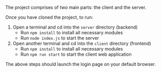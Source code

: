 The project comprises of two main parts: the client and the server.

Once you have cloned the project, to run:
1. Open a terminal and cd into the `server` directory (backend)
   - Run `npm install` to install all necessary modules
   - Run `node index.js` to start the server
2. Open another terminal and cd into the `client` directory (frontend)
   - Run `npm install` to install all necessary modules
   - Run `npm run start` to start the client web application

The above steps should launch the login page on your default browser.